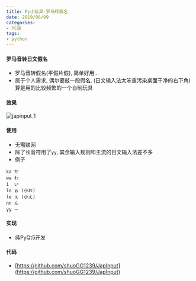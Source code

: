 ```yaml
---
title: Py小玩具-罗马转假名
date: 2019/06/09
categories: 
- PC端
tags:
- python
---
```

#### 罗马音转日文假名
* 罗马音转假名(平假片假), 简单好用...
* 属于个人需求, 偶尔要敲一段假名, (日文输入法太笨重污染桌面干净的右下角) 算是用的比较频繁的一个自制玩具

#### 效果
![japinput_1](/images/japinput_1.gif)


#### 使用
* 无需联网
* 除了长音符用了`yy`, 其余输入规则和主流的日文输入法差不多
* 例子
```text
ka か
wa わ
i  い
lo ぉ (小お)
le ぇ (小え)
nn ん
yy ー
```

#### 实现
* 纯PyQt5开发

#### 代码
* [https://github.com/shuoGG1239/JapInput](https://github.com/shuoGG1239/JapInput)